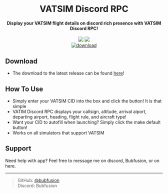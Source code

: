 

<h1 align="center">
  <br>
  <br>
  VATSIM Discord RPC
  <br>
</h1>

<h4 align="center">Display your VATSIM flight details on discord rich presence with VATSIM Discord RPC!</h4>

<p align="center">
<img src="https://i.imgur.com/vEl9TDq.png">
<img src="https://i.imgur.com/RTWHLgH.png"><br>
<a href="https://github.com/bubfusion/Vatsim-Discord-RPC/releases"><img src="https://img.shields.io/github/downloads/bubfusion/Vatsim-Discord-RPC/latest/total?color=%232483C5" alt="download"></a>

</p>




## Download
 - The download to the latest release can be found <a href="https://github.com/bubfusion/Vatsim-Discord-RPC/releases">here</a>!


## How To Use

- Simply enter your VATSIM CID into the box and click the button! It is that simple
- VATIM Discord RPC displays your callsign, altitude, arrival aiport, departing airport, heading, flight rule, and aircraft type!
- Want your CID to autofill when launching? Simply click the make default button!
- Works on all simulators that support VATSIM




## Support
Need help with app? Feel free to message me on discord, Bubfusion, or on here.



---

> GitHub: [@bubfusion](https://github.com/bubfusion)\
> Discord: Bubfusion

